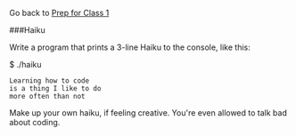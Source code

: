 Go back to [Prep for Class 1](../../class1-prep)

###Haiku

Write a program that prints a 3-line Haiku to the console, like this:

$ ./haiku
```
Learning how to code
is a thing I like to do
more often than not
```
Make up your own haiku, if feeling creative. You're even allowed to talk bad about coding.

